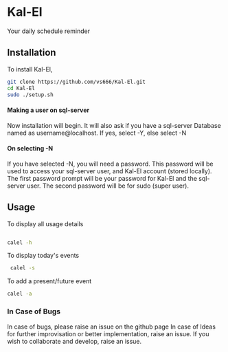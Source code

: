 # Kal-El
Your daily schedule reminder  


## Installation 

To install Kal-El, 

```bash
git clone https://github.com/vs666/Kal-El.git
cd Kal-El
sudo ./setup.sh
```

#### Making a user on sql-server

Now installation will begin. It will also ask if you have a sql-server Database named as username@localhost. If yes, select -Y, else select -N

#### On selecting -N

If you have selected -N, you will need a password. This password will be used to access your sql-server user, and Kal-El account (stored locally).
The first password prompt will be your password for Kal-El and the sql-server user.
The second password will be for sudo (super user).

## Usage

To display all usage details

```bash

calel -h
```

To display today's events

```bash
 calel -s
```

To add a present/future event

```bash
calel -a
```


### In Case of Bugs


In case of bugs, please raise an issue on the github page
In case of Ideas for further improvisation or better implementation, raise an issue.
If you wish to collaborate and develop, raise an issue.
